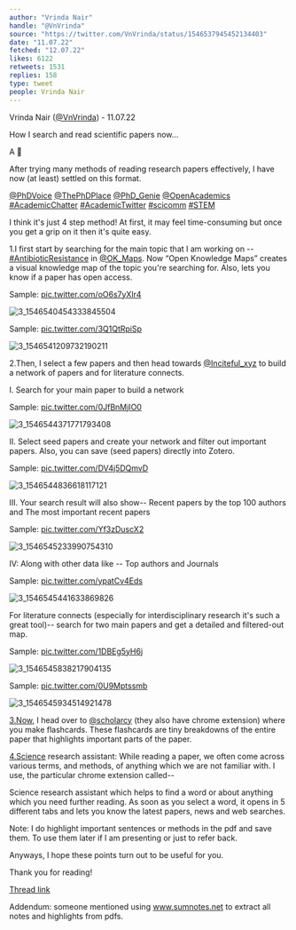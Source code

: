 ```yaml
---
author: "Vrinda Nair"
handle: "@VnVrinda"
source: "https://twitter.com/VnVrinda/status/1546537945452134403"
date: "11.07.22"
fetched: "12.07.22"
likes: 6122
retweets: 1531
replies: 158
type: tweet
people: Vrinda Nair
---
```

Vrinda Nair ([@VnVrinda](https://twitter.com/VnVrinda)) - 11.07.22

How I search and read scientific papers now… 

A 🧵

After trying many methods of reading research papers effectively, I have now (at least) settled on this format. 

[@PhDVoice](https://twitter.com/PhDVoice) [@ThePhDPlace](https://twitter.com/ThePhDPlace) [@PhD_Genie](https://twitter.com/PhD_Genie) [@OpenAcademics](https://twitter.com/OpenAcademics) [#AcademicChatter](https://twitter.com/hashtag/AcademicChatter)  [#AcademicTwitter](https://twitter.com/hashtag/AcademicTwitter)  [#scicomm](https://twitter.com/hashtag/scicomm)  [#STEM](https://twitter.com/hashtag/STEM) 

I think it's just 4 step method! At first, it may feel time-consuming but once you get a grip on it then it's quite easy.

1.I first start by searching for the main topic that I am working on -- [#AntibioticResistance](https://twitter.com/hashtag/AntibioticResistance)  in [@OK_Maps](https://twitter.com/OK_Maps). Now “Open Knowledge Maps” creates a visual knowledge map of the topic you're searching for. Also, lets you know if a paper has open access. 

Sample: [pic.twitter.com/oO6s7yXlr4](https://twitter.com/VnVrinda/status/1546540458754588673/photo/1)

![3_1546540454333845504](https://pbs.twimg.com/media/FXZqWWtXEAAYuS4.jpg)

Sample: [pic.twitter.com/3Q1QtRpiSp](https://twitter.com/VnVrinda/status/1546541214723616768/photo/1)

![3_1546541209732190211](https://pbs.twimg.com/media/FXZrCUyXEAMyp8k.jpg)

2.Then, I select a few papers and then head towards [@Inciteful_xyz](https://twitter.com/Inciteful_xyz) to build a network of papers and for literature connects. 

I. Search for your main paper to build a network 

Sample: [pic.twitter.com/0JfBnMjIO0](https://twitter.com/VnVrinda/status/1546544375769055232/photo/1)

![3_1546544371771793408](https://pbs.twimg.com/media/FXZt6YTWYAADiI0.jpg)

II. Select seed papers and create your network and filter out important papers. Also, you can save (seed papers) directly into Zotero. 

Sample: [pic.twitter.com/DV4j5DQmvD](https://twitter.com/VnVrinda/status/1546544840531402753/photo/1)

![3_1546544836618117121](https://pbs.twimg.com/media/FXZuVb_WYAE9zQJ.jpg)

III. Your search result will also show-- Recent papers by the top 100 authors and The most important recent papers 

Sample: [pic.twitter.com/Yf3zDuscX2](https://twitter.com/VnVrinda/status/1546545237744668674/photo/1)

![3_1546545233990754310](https://pbs.twimg.com/media/FXZuskUXoAYkMN2.jpg)

IV: Along with other data like -- Top authors and Journals 

Sample: [pic.twitter.com/ypatCv4Eds](https://twitter.com/VnVrinda/status/1546545446096609281/photo/1)

![3_1546545441633869826](https://pbs.twimg.com/media/FXZu4p2WIAI3WXX.jpg)

For literature connects (especially for interdisciplinary research it's such a great tool)-- search for two main papers and get a detailed and filtered-out map.

Sample: [pic.twitter.com/1DBEg5yH6j](https://twitter.com/VnVrinda/status/1546545842512863232/photo/1)

![3_1546545838217904135](https://pbs.twimg.com/media/FXZvPvPWQAcpWPp.jpg)

Sample: [pic.twitter.com/0U9Mptssmb](https://twitter.com/VnVrinda/status/1546545938277203969/photo/1)

![3_1546545934514921478](https://pbs.twimg.com/media/FXZvVV-WIAYseES.jpg)

[3.Now](http://3.Now), I head over to [@scholarcy](https://twitter.com/scholarcy) (they also have chrome extension) where you make flashcards. These flashcards are tiny breakdowns of the entire paper that highlights important parts of the paper.

[4.Science](http://4.Science) research assistant: While reading a paper, we often come across various terms, and methods, of anything which we are not familiar with. I use, the particular chrome extension called--

Science research assistant which helps to find a word or about anything which you need further reading. As soon as you select a word, it opens in 5 different tabs and lets you know the latest papers, news and web searches.

Note: I do highlight important sentences or methods in the pdf and save them. To use them later if I am presenting or just to refer back. 

Anyways, I hope these points turn out to be useful for you. 

Thank you for reading!

[Thread link](https://twitter.com/VnVrinda/status/1546537945452134403)


Addendum: someone mentioned using www.sumnotes.net to extract all notes and highlights from pdfs.
